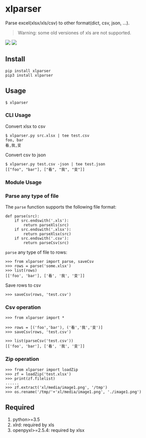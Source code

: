 # xlparser
Parse excel(xlsx/xls/csv) to other format(dict, csv, json, ...).

> Warning: some old versiones of xls are not supported.

[![](https://img.shields.io/pypi/pyversions/xlparser.svg?longCache=True)](https://pypi.org/pypi/xlparser/)
[![](https://img.shields.io/pypi/v/xlparser.svg?maxAge=36000)](https://pypi.org/pypi/xlparser/)

## Install

    pip install xlparser
    pip3 install xlparser

## Usage

    $ xlparser

### CLI Usage
Convert xlsx to csv

    $ xlparser.py src.xlsx | tee test.csv
    foo, bar
    看,我,变

Convert csv to json

    $ xlparser.py test.csv -json | tee test.json
    [["foo", "bar"], ["看", "我", "变"]]

### Module Usage

### Parse any type of file
The `parse` function supports the following file format:

    def parse(src):
        if src.endswith('.xls'):
            return parseXls(src)
        if src.endswith('.xlsx'):
            return parseXlsx(src)
        if src.endswith('.csv'):
            return parseCsv(src)

`parse` any type of file to rows:

    >>> from xlparser import parse, saveCsv
    >>> rows = parse('some.xlsx')
    >>> list(rows)
    [['foo', 'bar'], ['看', '我', '变']]

Save rows to csv

    >>> saveCsv(rows, 'test.csv')

### Csv operation

    >>> from xlparser import *

    >>> rows = [('foo','bar'), ('看','我','变')]
    >>> saveCsv(rows, 'test.csv')

    >>> list(parseCsv('test.csv'))
    [['foo', 'bar'], ['看', '我', '变']]

### Zip operation

    >>> from xlparser import loadZip
    >>> zf = loadZip('test.xlsx')
    >>> print(zf.filelist)
    ......
    >>> zf.extract('xl/media/image1.png', '/tmp')
    >>> os.rename('/tmp/'+'xl/media/image1.png', './image1.png')


## Required
1. python>=3.5
2. xlrd: required by xls
2. openpyxl>=2.5.4: required by xlsx
